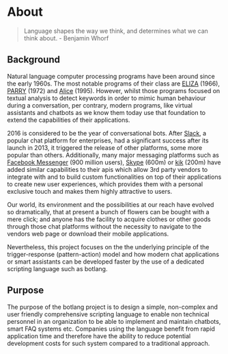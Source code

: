 # About

> Language shapes the way we think, and determines what we can think about. - Benjamin Whorf

## Background

Natural language computer processing programs have been around since the early 1960s. The most
notable programs of their class are [ELIZA](https://en.wikipedia.org/wiki/ELIZA) (1966), [PARRY](https://en.wikipedia.org/wiki/PARRY) (1972) and [Alice](https://en.wikipedia.org/wiki/Artificial_Linguistic_Internet_Computer_Entity) (1995). However,
whilst those programs focused on textual analysis to detect keywords in order to mimic human
behaviour during a conversation, per contrary, modern programs, like virtual assistants and chatbots
as we know them today use that foundation to extend the capabilities of their applications.

2016 is considered to be the year of conversational bots. After [Slack](https://slack.com/), a popular chat platform for enterprises, had a significant success after its launch in 2013, it triggered the release of other platforms, some more popular than others. Additionally, many major messaging platforms such as [Facebook Messenger](https://www.messenger.com/) (900 million users), [Skype](https://www.skype.com/) (600m) or [kik](https://www.kik.com/) (200m) have added similar capabilities to their apis which allow 3rd party vendors to integrate with and to build custom functionalities on top of their applications to create new user experiences, which provides them with a personal exclusive touch and makes them highly attractive to users.

Our world, its environment and the possibilities at our reach have evolved so dramatically, that at present a bunch of flowers can be bought with a mere click; and anyone has the facility to acquire clothes or other goods through those chat platforms without the necessity to navigate to the vendors web page or download their mobile applications.

Nevertheless, this project focuses on the the underlying principle of the trigger-response (pattern-action) model and how modern chat applications or smart assistants can be developed faster by the use of a dedicated scripting language such as botlang.

## Purpose

The purpose of the botlang project is to design a simple, non-complex and user friendly comprehensive scripting language to enable non technical personnel in an organization to be able to implement and maintain chatbots, smart FAQ systems etc. Companies using the language benefit from rapid application time and therefore have the ability to reduce potential development costs for such system compared to a traditional approach.
